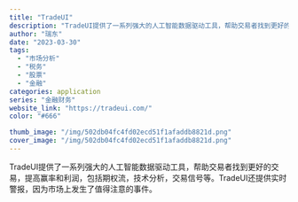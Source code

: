 ```yaml
---
title: "TradeUI"
description: "TradeUI提供了一系列强大的人工智能数据驱动工具，帮助交易者找到更好的交易，提高赢率和利润，包括期权流，技术分析，交"
author: "瑞东"
date: "2023-03-30"
tags:
  - "市场分析"
  - "税务"
  - "股票"
  - "金融"
categories: application
series: "金融财务"
website_link: "https://tradeui.com/"
color: "#666"

thumb_image: "/img/502db04fc4fd02ecd51f1afaddb8821d.png"
cover_image: "/img/502db04fc4fd02ecd51f1afaddb8821d.png"
---
```


TradeUI提供了一系列强大的人工智能数据驱动工具，帮助交易者找到更好的交易，提高赢率和利润，包括期权流，技术分析，交易信号等。TradeUI还提供实时警报，因为市场上发生了值得注意的事件。